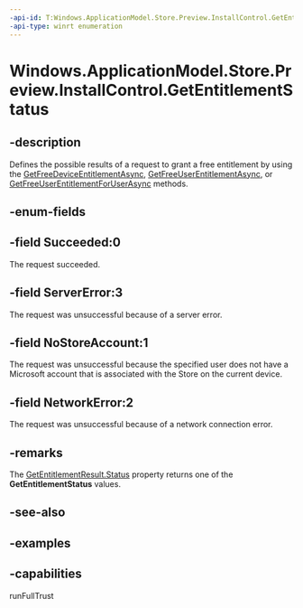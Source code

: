 ```yaml
---
-api-id: T:Windows.ApplicationModel.Store.Preview.InstallControl.GetEntitlementStatus
-api-type: winrt enumeration
---
```


<!-- Enumeration syntax.
public enum GetEntitlementStatus : int {
	NetworkError = 2
	NoStoreAccount = 1
	ServerError = 3
	Succeeded = 0
}
-->

# Windows.ApplicationModel.Store.Preview.InstallControl.GetEntitlementStatus

## -description
Defines the possible results of a request to grant a free entitlement by using the [GetFreeDeviceEntitlementAsync](appinstallmanager_getfreedeviceentitlementasync_1427505322.md), [GetFreeUserEntitlementAsync](appinstallmanager_getfreeuserentitlementasync_107347343.md), or [GetFreeUserEntitlementForUserAsync](appinstallmanager_getfreeuserentitlementforuserasync_376670896.md) methods.

## -enum-fields

## -field Succeeded:0
The request succeeded.

## -field ServerError:3
The request was unsuccessful because of a server error.

## -field NoStoreAccount:1
The request was unsuccessful because the specified user does not have a Microsoft account that is associated with the Store on the current device.

## -field NetworkError:2
The request was unsuccessful because of a network connection error.

## -remarks
The [GetEntitlementResult.Status](getentitlementresult_status.md) property returns one of the **GetEntitlementStatus** values.

## -see-also

## -examples

## -capabilities
runFullTrust
